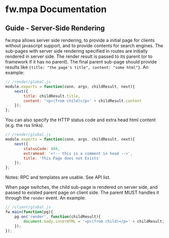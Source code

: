 # fw.mpa Documentation #

## Guide - Server-Side Rendering ##

fw.mpa allows server side rendering, to provide a initial page for clients without javascript support, and to provide contents for search engines. The sub-pages with server side rendering specified in routes are initially rendered in server side. The render result is passed to its parent (or to framework if it has no parent). The final parent sub-page should provide results like `{title: "the page's title", content: "some html"}`. An example:

```js
// /render/global.js
module.exports = function(conn, args, childResult, next){
	next({
		title: childResult.title,
		content: '<p>(from child)</p>' + childResult.content
	});
};
```

You can also specify the HTTP status code and extra head html content (e.g. the rss links).

```js
// /render/global.js
module.exports = function(conn, args, childResult, next){
	next({
		statusCode: 404,
		extraHead: '<!-- this is a comment in head -->',
		title: 'This Page does not Exists'
	});
};
```

Notes: RPC and templates are usable. See API list.

When page switches, the child sub-page is rendered on server side, and passed to existed parent page on client side. The parent MUST handles it through the `render` event. An example:

```js
// /client/global.js
fw.main(function(pg){
	pg.on('render', function(childResult){
		document.body.innerHTML = '<p>(from child)</p>' + childResult;
	});
});
```
